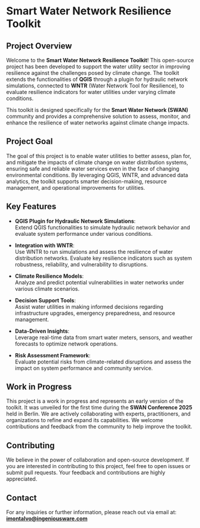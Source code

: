 # Smart Water Network Resilience Toolkit

## Project Overview  
Welcome to the **Smart Water Network Resilience Toolkit**! This open-source project has been developed to support the water utility sector in improving resilience against the challenges posed by climate change. The toolkit extends the functionalities of **QGIS** through a plugin for hydraulic network simulations, connected to **WNTR** (Water Network Tool for Resilience), to evaluate resilience indicators for water utilities under varying climate conditions.

This toolkit is designed specifically for the **Smart Water Network (SWAN)** community and provides a comprehensive solution to assess, monitor, and enhance the resilience of water networks against climate change impacts.

## Project Goal  
The goal of this project is to enable water utilities to better assess, plan for, and mitigate the impacts of climate change on water distribution systems, ensuring safe and reliable water services even in the face of changing environmental conditions. By leveraging QGIS, WNTR, and advanced data analytics, the toolkit supports smarter decision-making, resource management, and operational improvements for utilities.

## Key Features  
- **QGIS Plugin for Hydraulic Network Simulations**:  
  Extend QGIS functionalities to simulate hydraulic network behavior and evaluate system performance under various conditions.

- **Integration with WNTR**:  
  Use WNTR to run simulations and assess the resilience of water distribution networks. Evaluate key resilience indicators such as system robustness, reliability, and vulnerability to disruptions.

- **Climate Resilience Models**:  
  Analyze and predict potential vulnerabilities in water networks under various climate scenarios.

- **Decision Support Tools**:  
  Assist water utilities in making informed decisions regarding infrastructure upgrades, emergency preparedness, and resource management.

- **Data-Driven Insights**:  
  Leverage real-time data from smart water meters, sensors, and weather forecasts to optimize network operations.

- **Risk Assessment Framework**:  
  Evaluate potential risks from climate-related disruptions and assess the impact on system performance and community service.

## Work in Progress  
This project is a work in progress and represents an early version of the toolkit. It was unveiled for the first time during the **SWAN Conference 2025** held in Berlin. We are actively collaborating with experts, practitioners, and organizations to refine and expand its capabilities. We welcome contributions and feedback from the community to help improve the toolkit.

## Contributing  
We believe in the power of collaboration and open-source development. If you are interested in contributing to this project, feel free to open issues or submit pull requests. Your feedback and contributions are highly appreciated.


## Contact  
For any inquiries or further information, please reach out via email at:  
**[imontalvo@ingeniousware.com](mailto:imontalvo@ingeniousware.com)**
